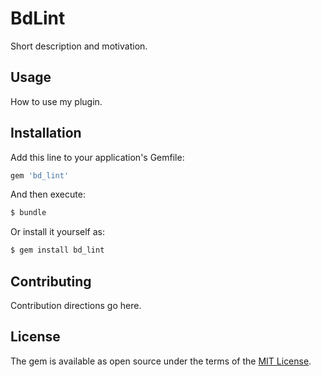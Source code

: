 # BdLint
Short description and motivation.

## Usage
How to use my plugin.

## Installation
Add this line to your application's Gemfile:

```ruby
gem 'bd_lint'
```

And then execute:
```bash
$ bundle
```

Or install it yourself as:
```bash
$ gem install bd_lint
```

## Contributing
Contribution directions go here.

## License
The gem is available as open source under the terms of the [MIT License](http://opensource.org/licenses/MIT).
